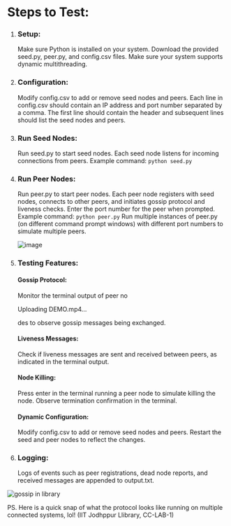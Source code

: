 <h1>Steps to Test:</h1>

<ol>
<li>
<h3>Setup:</h3>

Make sure Python is installed on your system.
Download the provided seed.py, peer.py, and config.csv files.
Make sure your system supports dynamic multithreading.

</li>

<li>
<h3>Configuration:</h3>

Modify config.csv to add or remove seed nodes and peers.
Each line in config.csv should contain an IP address and port number separated by a comma. The first line should contain the header and subsequent lines should list the seed nodes and peers.
</li>


<li>
<h3>Run Seed Nodes:</h3>

Run seed.py to start seed nodes. Each seed node listens for incoming connections from peers.
Example command: <code>python seed.py</code>
</li>

<li>
<h3>Run Peer Nodes:</h3>

Run peer.py to start peer nodes. Each peer node registers with seed nodes, connects to other peers, and initiates gossip protocol and liveness checks.
Enter the port number for the peer when prompted.
Example command: <code>python peer.py</code>
Run multiple instances of peer.py (on different command prompt windows) with different port numbers to simulate multiple peers.
</li>

![image](https://github.com/user-attachments/assets/af723e4c-7b01-4336-bfb3-cc11a7106900)


<li>
<h3>Testing Features:</h3>

<h4>Gossip Protocol:</h4> Monitor the terminal output of peer no

Uploading DEMO.mp4…

des to observe gossip messages being exchanged.
<h4>Liveness Messages:</h4> Check if liveness messages are sent and received between peers, as indicated in the terminal output.
<h4>Node Killing:</h4> Press enter in the terminal running a peer node to simulate killing the node. Observe termination confirmation in the terminal.
<h4>Dynamic Configuration:</h4> Modify config.csv to add or remove seed nodes and peers. Restart the seed and peer nodes to reflect the changes.

<li>
<h3>Logging:</h3>

Logs of events such as peer registrations, dead node reports, and received messages are appended to output.txt.
</li>

</ol>

![gossip in library](https://github.com/user-attachments/assets/3deed94d-9e09-4d13-957a-5a27a15c183c)


PS. Here is a quick snap of what the protocol looks like running on multiple connected systems, lol! (IIT Jodhppur Llibrary, CC-LAB-1)

